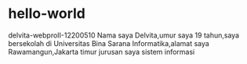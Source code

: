 # hello-world
delvita-webproII-12200510
Nama saya Delvita,umur saya 19 tahun,saya bersekolah di Universitas Bina Sarana Informatika,alamat saya Rawamangun,Jakarta timur
jurusan saya sistem informasi
